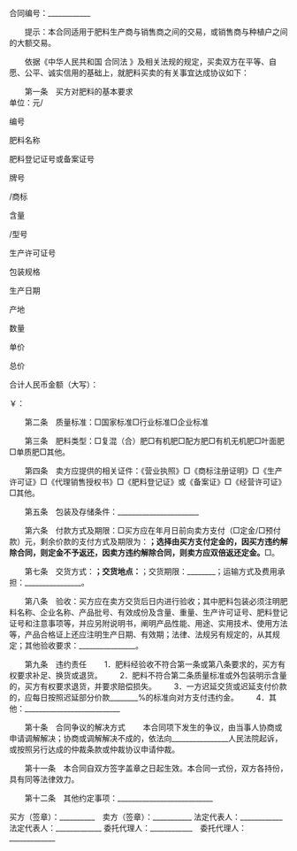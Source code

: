 
 


合同编号：____________


　　提示：本合同适用于肥料生产商与销售商之间的交易，或销售商与种植户之间的大额交易。


　　依据《中华人民共和国
合同法
》及相关法规的规定，买卖双方在平等、自愿、公平、诚实信用的基础上，就肥料买卖的有关事宜达成协议如下：


　　第一条　买方对肥料的基本要求　　　　　　　　　　　　　　　　　　　　　　　　单位：元/






 

  

   


编号





   


肥料名称





   


肥料登记证号或备案证号





   


牌号

/商标





   


含量

/型号





   


生产许可证号





   


包装规格





   


生产日期





   


产地





   


数量





   


单价





   


总价





  

  

   



 






   



 






   



 






   



 






   



 






   



 






   



 






   



 






   



 






   



 






   



 






   



 






  

  

   



 






   



 






   



 






   



 






   



 






   



 






   



 






   



 






   



 






   



 






   



 






   



 






  

  

   



 






   



 






   



 






   



 






   



 






   



 






   



 






   



 






   



 






   



 






   



 






   



 






  

  

   



 






   



 






   



 






   



 






   



 






   



 






   



 






   



 






   



 






   



 






   



 






   



 






  

  

   



 






   



 






   



 






   



 






   



 






   



 






   



 






   



 






   



 






   



 






   



 






   



 






  

  

   


合计人民币金额（大写）：


                                                      
￥：





  

 







　　第二条　质量标准：□国家标准□行业标准□企业标准


　　第三条　肥料类型：□复混（合）肥□有机肥□配方肥□有机无机肥□叶面肥□单质肥□其他。


　　第四条　卖方应提供的相关证件：《营业执照》□《商标注册证明》□《生产许可证》□《代理销售授权书》□《肥料登记证》或《备案证》□《经营许可证》□其他。


　　第五条　包装及存储条件：_______________________


　　第六条　付款方式及期限：□买方应在年月日前向卖方支付（□定金/□预付款）元，剩余价款的支付方式及期限为：________；选择由买方支付定金的，因买方违约解除合同，则定金不予返还，因卖方违约解除合同，则卖方应双倍返还定金。________□。


　　第七条　交货方式：________；交货地点：________；交货期限：________；运输方式及费用承担：________________。


　　第八条　验收：买方应在卖方交货后日内进行验收；其中肥料包装必须注明肥料名称、企业名称、产品批号、有效成份及含量、重量、生产许可证号、肥料登记证号和注意事项等，并应另附说明书，阐明产品性能、用途、实用技术、使用方法等，产品合格证上还应注明生产日期、有效期；法律、法规另有规定的，从其规定；其他验收要求：________________。


　　第九条　违约责任
　　1．肥料经验收不符合第一条或第八条要求的，买方有权要求补足、换货或退货。
　　2．肥料不符合第二条质量标准或外包装明示含量的，买方有权要求退货，并要求赔偿损失。
　　3．一方迟延交货或迟延支付价款的，应每日按照迟延部分价款________%的标准向对方支付违约金。
　　4．其他：___________________________


　　第十条　合同争议的解决方式
　　本合同项下发生的争议，由当事人协商或申请调解解决；协商或调解解决不成的，依法向________________人民法院起诉，或按照另行达成的仲裁条款或仲裁协议申请仲裁。


　　第十一条　本合同自双方签字盖章之日起生效。本合同一式份，双方各持份，具有同等法律效力。


　　第十二条　其他约定事项：___________________________


买方（签章）：__________　卖方（签章）：___________
法定代表人：____________　法定代表人：_____________
委托代理人：____________　委托代理人：_____________
 


 

 
 
 
 
 
  


  
 

  


  


  
 
 
 
 

